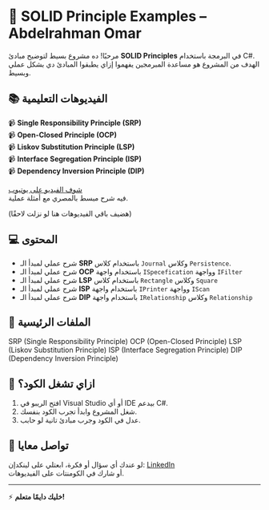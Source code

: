 # 📝 SOLID Principle Examples – Abdelrahman Omar

مرحبًا! ده مشروع بسيط لتوضيح مبادئ **SOLID Principles** في البرمجة باستخدام C#.  
الهدف من المشروع هو مساعدة المبرمجين يفهموا إزاي يطبقوا المبادئ دي بشكل عملي وبسيط.

## 📚 الفيديوهات التعليمية

📹 **Single Responsibility Principle (SRP)**  
📹 **Open-Closed Principle (OCP)**  
📹 **Liskov Substitution Principle (LSP)**  
📹 **Interface Segregation Principle (ISP)**  
📹 **Dependency Inversion Principle (DIP)**

[شوف الفيديو على يوتيوب](https://youtube.com/playlist?list=PL9A27sUizeTqI32CsNynxVFgfJ0dnNqDn&si=nC7fN9juxPUznghm)  
فيه شرح مبسط بالمصري مع أمثلة عملية.

(هضيف باقي الفيديوهات هنا لو نزلت لاحقًا)

## 💻 المحتوى

- شرح عملي لمبدأ الـ **SRP** باستخدام كلاس `Journal` وكلاس `Persistence`.
- شرح عملي لمبدأ الـ **OCP** باستخدام واجهة `ISpecefication` وواجهة `IFilter`
- شرح عملي لمبدأ الـ **LSP** باستخدام كلاس `Rectangle` وكلاس `Square`
- شرح عملي لمبدأ الـ **ISP** باستخدام واجهة `IPrinter` وواجهة `IScan`
- شرح عملي لمبدأ الـ **DIP** باستخدام واجهة `IRelationship` وكلاس `Relationship`

## 🧩 الملفات الرئيسية

SRP (Single Responsibility Principle)
OCP (Open-Closed Principle)
LSP (Liskov Substitution Principle)
ISP (Interface Segregation Principle)
DIP (Dependency Inversion Principle)



## 🚀 ازاي تشغل الكود؟

1. افتح الريبو في Visual Studio أو أي IDE بيدعم C#.
2. شغل المشروع وابدأ تجرب الكود بنفسك.
3. عدل في الكود وجرب مبادئ تانية لو حابب.

## 💬 تواصل معايا

لو عندك أي سؤال أو فكرة، ابعتلي على لينكدإن: [LinkedIn](https://www.linkedin.com/in/abdo-omar-b95301363/)  
أو شارك في الكومنتات على الفيديوهات.

---

⚡ **خليك دايمًا متعلم!**
